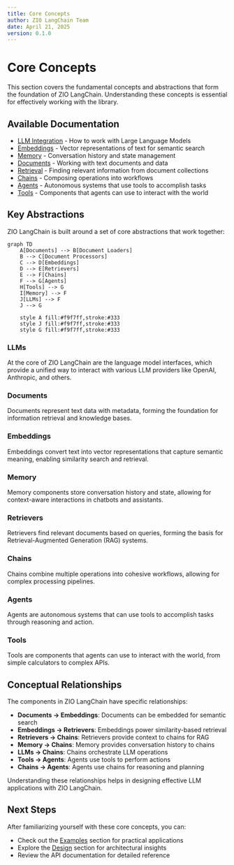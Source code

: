 ```yaml
---
title: Core Concepts
author: ZIO LangChain Team
date: April 21, 2025
version: 0.1.0
---
```


# Core Concepts

This section covers the fundamental concepts and abstractions that form the foundation of ZIO LangChain. Understanding these concepts is essential for effectively working with the library.

## Available Documentation

- [LLM Integration](llm-integration.md) - How to work with Large Language Models
- [Embeddings](embeddings.md) - Vector representations of text for semantic search
- [Memory](memory.md) - Conversation history and state management
- [Documents](documents.md) - Working with text documents and data
- [Retrieval](retrieval.md) - Finding relevant information from document collections
- [Chains](chains.md) - Composing operations into workflows
- [Agents](agents.md) - Autonomous systems that use tools to accomplish tasks
- [Tools](tools.md) - Components that agents can use to interact with the world

## Key Abstractions

ZIO LangChain is built around a set of core abstractions that work together:

```mermaid
graph TD
    A[Documents] --> B[Document Loaders]
    B --> C[Document Processors]
    C --> D[Embeddings]
    D --> E[Retrievers]
    E --> F[Chains]
    F --> G[Agents]
    H[Tools] --> G
    I[Memory] --> F
    J[LLMs] --> F
    J --> G
    
    style A fill:#f9f7ff,stroke:#333
    style J fill:#f9f7ff,stroke:#333
    style G fill:#f9f7ff,stroke:#333
```

### LLMs 

At the core of ZIO LangChain are the language model interfaces, which provide a unified way to interact with various LLM providers like OpenAI, Anthropic, and others.

### Documents

Documents represent text data with metadata, forming the foundation for information retrieval and knowledge bases.

### Embeddings

Embeddings convert text into vector representations that capture semantic meaning, enabling similarity search and retrieval.

### Memory

Memory components store conversation history and state, allowing for context-aware interactions in chatbots and assistants.

### Retrievers

Retrievers find relevant documents based on queries, forming the basis for Retrieval-Augmented Generation (RAG) systems.

### Chains

Chains combine multiple operations into cohesive workflows, allowing for complex processing pipelines.

### Agents

Agents are autonomous systems that can use tools to accomplish tasks through reasoning and action.

### Tools

Tools are components that agents can use to interact with the world, from simple calculators to complex APIs.

## Conceptual Relationships

The components in ZIO LangChain have specific relationships:

- **Documents → Embeddings**: Documents can be embedded for semantic search
- **Embeddings → Retrievers**: Embeddings power similarity-based retrieval
- **Retrievers → Chains**: Retrievers provide context to chains for RAG
- **Memory → Chains**: Memory provides conversation history to chains
- **LLMs → Chains**: Chains orchestrate LLM operations
- **Tools → Agents**: Agents use tools to perform actions
- **Chains → Agents**: Agents use chains for reasoning and planning

Understanding these relationships helps in designing effective LLM applications with ZIO LangChain.

## Next Steps

After familiarizing yourself with these core concepts, you can:

- Check out the [Examples](../examples/index.md) section for practical applications
- Explore the [Design](../design/architecture.md) section for architectural insights
- Review the API documentation for detailed reference
